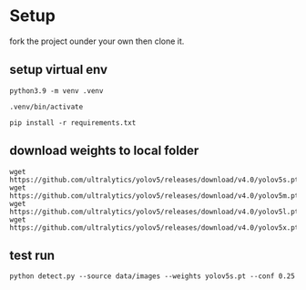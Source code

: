 # Setup
fork the project ounder your own then clone it.

## setup virtual env
```
python3.9 -m venv .venv

.venv/bin/activate

pip install -r requirements.txt

```

## download weights to local folder

```
wget https://github.com/ultralytics/yolov5/releases/download/v4.0/yolov5s.pt
wget https://github.com/ultralytics/yolov5/releases/download/v4.0/yolov5m.pt
wget https://github.com/ultralytics/yolov5/releases/download/v4.0/yolov5l.pt
wget https://github.com/ultralytics/yolov5/releases/download/v4.0/yolov5x.pt
```

## test run

```
python detect.py --source data/images --weights yolov5s.pt --conf 0.25

```

